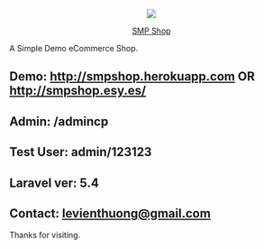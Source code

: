 <p align="center"><img src="https://laravel.com/assets/img/components/logo-laravel.svg"></p>

<p align="center">
<a href="">SMP Shop</a>
</p>

A Simple Demo eCommerce Shop.

## Demo: http://smpshop.herokuapp.com OR http://smpshop.esy.es/
## Admin: /admincp
## Test User: admin/123123

## Laravel ver: 5.4
## Contact: levienthuong@gmail.com

Thanks for visiting.